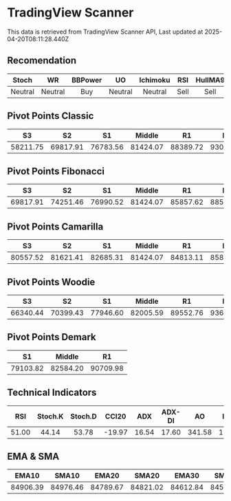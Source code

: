 # TradingView Scanner
This data is retrieved from TradingView Scanner API, Last updated at 2025-04-20T08:11:28.440Z

## Recomendation
| Stoch | WR | BBPower | UO | Ichimoku | RSI | HullMA9 |
| :---: | :---: | :---: | :---: | :---: | :---: | :---: |
| Neutral | Neutral | Buy | Neutral | Neutral | Sell | Sell |

## Pivot Points Classic
| S3 | S2 | S1 | Middle | R1 | R2 | R3 |
| :---: | :---: | :---: | :---: | :---: | :---: | :---: |
| 58211.75 | 69817.91 | 76783.56 | 81424.07 | 88389.72 | 93030.23 | 104636.39 |

## Pivot Points Fibonacci
| S3 | S2 | S1 | Middle | R1 | R2 | R3 |
| :---: | :---: | :---: | :---: | :---: | :---: | :---: |
| 69817.91 | 74251.46 | 76990.52 | 81424.07 | 85857.62 | 88596.68 | 93030.23 |

## Pivot Points Camarilla
| S3 | S2 | S1 | Middle | R1 | R2 | R3 |
| :---: | :---: | :---: | :---: | :---: | :---: | :---: |
| 80557.52 | 81621.41 | 82685.31 | 81424.07 | 84813.11 | 85877.01 | 86940.90 |

## Pivot Points Woodie
| S3 | S2 | S1 | Middle | R1 | R2 | R3 |
| :---: | :---: | :---: | :---: | :---: | :---: | :---: |
| 66340.44 | 70399.43 | 77946.60 | 82005.59 | 89552.76 | 93611.75 | 101158.92 |

## Pivot Points Demark
| S1 | Middle | R1 |
| :---: | :---: | :---: |
| 79103.82 | 82584.20 | 90709.98 |

## Technical Indicators
| RSI | Stoch.K | Stoch.D | CCI20 | ADX | ADX-DI | AO | Mom | MACD | MACD | W.R | HullMA9 |
| :---: | :---: | :---: | :---: | :---: | :---: | :---: | :---: | :---: | :---: | :---: | :---: |
| 51.00 | 44.14 | 53.78 | -19.97 | 16.54 | 17.60 | 341.58 | 171.47 | 198.20 | 237.21 | -67.80 | 84871.75 |

## EMA & SMA
| EMA10 | SMA10 | EMA20 | SMA20 | EMA30 | SMA30 | EMA50 | SMA50 | EMA100 | SMA100 | EMA200 | SMA200 |
| :---: | :---: | :---: | :---: | :---: | :---: | :---: | :---: | :---: | :---: | :---: | :---: |
| 84906.39 | 84976.46 | 84789.67 | 84821.02 | 84612.84 | 84575.39 | 84201.56 | 84593.04 | 83692.65 | 82683.52 | 84183.56 | 83695.78 |